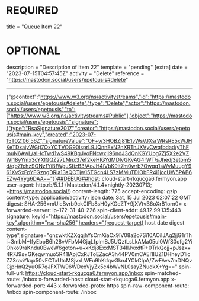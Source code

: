 
# REQUIRED
title = "Queue Item 22"
# OPTIONAL
description = "Description of Item 22"
template = "pending"
[extra]
date = "2023-07-15T04:57:45Z"
activity = "Delete"
reference = "https://mastodon.social/users/epetousis#delete"

---
{"@context":"https://www.w3.org/ns/activitystreams","id":"https://mastodon.social/users/epetousis#delete","type":"Delete","actor":"https://mastodon.social/users/epetousis","to":["https://www.w3.org/ns/activitystreams#Public"],"object":"https://mastodon.social/users/epetousis","signature":{"type":"RsaSignature2017","creator":"https://mastodon.social/users/epetousis#main-key","created":"2023-07-15T02:06:56Z","signatureValue":"OF+v/3HOBZj81E1vWsVJXsrWRsRE5xWJHKeTDxaiyWGtj7OxYCTVOG90isprL9JQnnExN2nXRTnJXVyCwqfbdad/yThFmuN6AwL/aIHcTwd1wS49KBgJvoFNcwxjI96ndJ3dQnKGYUbg7Zj5X2e2VZWI18yYmx3cYXlGQZ27LMnx37ef2keHIGYdMDIvGKvAG4rWT/sJhedj3etom5d/qbZfchz9ONzfYiBfWguSfizB3/AoJH4iVbK9lt7m0wrb7Owgg1sWvMuugY961XvSxFpYFGzngDRia13sQCTjw15TGcn4LS7zMMuTDIObFR4i1jccUW5PAB6EZw4Yyg6DAA=="}}##DEBUG##host: cloud-start-rkqucga6.fermyon.app
user-agent: http.rb/5.1.1 (Mastodon/4.1.4+nightly-20230713; +https://mastodon.social/)
content-length: 775
accept-encoding: gzip
content-type: application/activity+json
date: Sat, 15 Jul 2023 02:07:22 GMT
digest: SHA-256=mUicBvrb9ckClFb8sH0yKGcZT+9jXVtvB6oXrB1orn0=
x-forwarded-server: ip-172-31-40-226
spin-client-addr: 49.12.99.135:443
signature: keyId="https://mastodon.social/users/epetousis#main-key",algorithm="rsa-sha256",headers="(request-target) host date digest content-type",signature="gnzwktKZXqqjhYsCmXiaCx9lV08a2o7Si10AOiIJAg2jjG1rThi+3mbM+IfyEbpB6h28vVFbM4GjqLfplmBJ5UQztLsLkAMa05uI0WfS0ofg2YiOhko9raKndu0BweW6goton+u+xKdj8ExxMST34IlJvxdtP+0TrkQojj+pJszx+4R7J9s+GKeqwmuo5R41lApjCxRJToEZacA3h44PV0mCAEI1IUZ1DHheyD1icZZ3raaYkqx50vFCTxUtcMSjvxLWFu9hKdqw3kn4YCkCIpA/ZwFAvs7mDNQvCjpHnQ2yuOR7qJFXTW96WDexVjyZx5c4bWvNL0sayZNudkX+Yg=="
spin-full-url: https://cloud-start-rkqucga6.fermyon.app/inbox
spin-matched-route: /inbox
x-forwarded-host: cloud-start-rkqucga6.fermyon.app
x-forwarded-port: 443
x-forwarded-proto: https
spin-raw-component-route: /inbox
spin-component-route: /inbox

